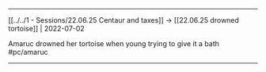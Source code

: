 ***

[[../../1 - Sessions/22.06.25 Centaur and taxes]] -> [[22.06.25 drowned tortoise]] | 2022-07-02

Amaruc drowned her tortoise when young trying to give it a bath #pc/amaruc

***